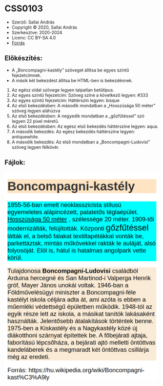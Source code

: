 # CSS0103
* Szerző: Sallai András  
* Copyright © 2020, Sallai András  
* Szerkesztve: 2020-2024  
* Licenc: CC BY-SA 4.0  
* [Forrás](https://szit.hu/doku.php?id=oktatas:web:feladatok:css#feladat_0103)

## Előkészítés:

* A „Boncompagni-kastély” szöveget állítsa be egyes szintű fejezetcímnek.
* A másik két bekezdést állítsa be HTML-ben is bekezdésnek.
1. Az egész oldal szövege legyen talpatlan betűtípus.
2. Az egyes szintű fejezetcím: Szöveg színe a következő legyen: #333
3. Az egyes szintű fejezetcím: Háttérszín legyen: bisque
4. Az első bekezdésben: A második mondatban a „Hosszúsága 50 méter” szöveg legyen aláhúzva
5. Az első bekezdésben: A negyedik mondatban a „gőzfűtéssel” szó legyen 22 pixel méretű.
6. Az első bekezdésben: Az egész első bekezdés háttérszíne legyen: aqua.
7. A második bekezdés: Az egész bekezdés háttérszíne legyen: antiquewhite.
8. A második bekezdés: Az első mondatban a „Boncompagni-Ludovisi” szöveg legyen félkövér.

## Fájlok:
![Minta](feladat_0103_minta.png)
